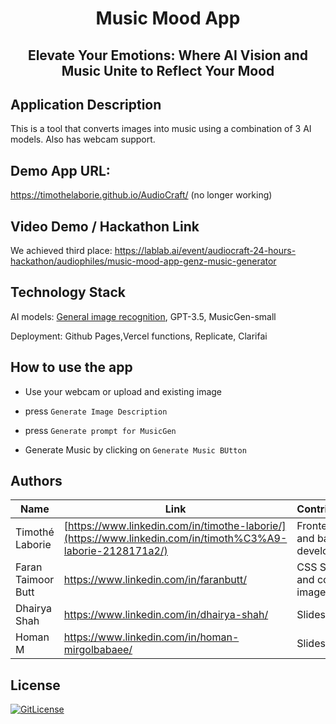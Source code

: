 <!-- PROJECT TITLE -->
  <h1 align="center">Music Mood App</h1>
 <h2 2 align="center">
    Elevate Your Emotions: Where AI Vision and Music Unite to Reflect Your Mood
    <br />
    </h2>

## Application Description

This is a tool that converts images into music using a combination of 3 AI models. Also has webcam support.

## Demo App URL:
https://timothelaborie.github.io/AudioCraft/ (no longer working)

## Video Demo / Hackathon Link

We achieved third place: https://lablab.ai/event/audiocraft-24-hours-hackathon/audiophiles/music-mood-app-genz-music-generator

## Technology Stack

AI models: [General image recognition](https://clarifai.com/clarifai/main/models/general-image-recognition), GPT-3.5, MusicGen-small

Deployment: Github Pages,Vercel functions, Replicate, Clarifai

## How to use the app

- Use your webcam or upload and existing image

- press `Generate Image Description`
 
- press `Generate prompt for MusicGen`

- Generate Music by clicking on `Generate Music BUtton`

## Authors

| Name            | Link                                   |  Contribution  |
| --------------- | -------------------------------------- | ---------  |
| Timothé Laborie  | [https://www.linkedin.com/in/timothe-laborie/](https://www.linkedin.com/in/timoth%C3%A9-laborie-2128171a2/)| Frontend and backend development |
| Faran Taimoor Butt | https://www.linkedin.com/in/faranbutt/ | CSS Styling and cover image |
| Dhairya Shah | https://www.linkedin.com/in/dhairya-shah/ | Slides |
| Homan M | https://www.linkedin.com/in/homan-mirgolbabaee/ | Slides |

## License

[![GitLicense](https://img.shields.io/badge/License-MIT-lime.svg)](https://github.com/sandramsc/CultiVate/blob/master/LICENSE.md)

